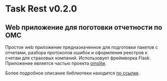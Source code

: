 # Task Rest v0.2.0

## Web приложение для поготовки отчетности по ОМС

Простое web приложение предназначенное для подготовки пакетов с отчетами,
разбора протоколов ошибок и  оформления реестров к счетам для страховых компаний.
Использовует фреймворка Flask. Приложение является частью проекта <a href="http://omslite.site" target=_blank>omslite</a>.

Более подробное описание библиотеки находится <a href="https://docs.omslite.site/admin/task_rest/" target=_blank>по ссылке</a>.
